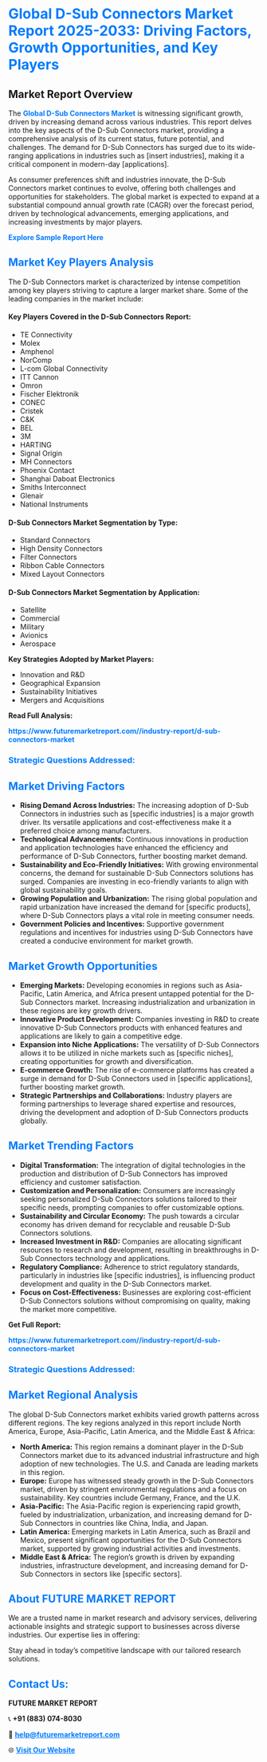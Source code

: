 <h1 style="color: #007BFF;">Global D-Sub Connectors Market Report 2025-2033: Driving Factors, Growth Opportunities, and Key Players</h1>

<section id="overview">
<h2>Market Report Overview</h2>
<p>The <a href="https://www.futuremarketreport.com//industry-report/d-sub-connectors-market" style="color: #007BFF; text-decoration: none;"><strong>Global D-Sub Connectors Market</strong></a> is witnessing significant growth, driven by increasing demand across various industries. This report delves into the key aspects of the D-Sub Connectors market, providing a comprehensive analysis of its current status, future potential, and challenges. The demand for D-Sub Connectors has surged due to its wide-ranging applications in industries such as [insert industries], making it a critical component in modern-day [applications].</p>
<p>As consumer preferences shift and industries innovate, the D-Sub Connectors market continues to evolve, offering both challenges and opportunities for stakeholders. The global market is expected to expand at a substantial compound annual growth rate (CAGR) over the forecast period, driven by technological advancements, emerging applications, and increasing investments by major players.</p>
</section>

<section id="overview">
<p><a href="https://www.futuremarketreport.com//request-sample/reportId=82198" style="color: #007BFF; text-decoration: none;"><strong>Explore Sample Report Here</strong></a></p>
</section>

<section id="key-players">
<h2 style="color: #007BFF;">Market Key Players Analysis</h2>
<p>The D-Sub Connectors market is characterized by intense competition among key players striving to capture a larger market share. Some of the leading companies in the market include:</p>
<h4>Key Players Covered in the D-Sub Connectors Report:</h4>
<ul><li>TE Connectivity</li><li>Molex</li><li>Amphenol</li><li>NorComp</li><li>L-com Global Connectivity</li><li>ITT Cannon</li><li>Omron</li><li>Fischer Elektronik</li><li>CONEC</li><li>Cristek</li><li>C&amp;K</li><li>BEL</li><li>3M</li><li>HARTING</li><li>Signal Origin</li><li>MH Connectors</li><li>Phoenix Contact</li><li>Shanghai Daboat Electronics</li><li>Smiths Interconnect</li><li>Glenair</li><li>National Instruments</li></ul>
<h4>D-Sub Connectors Market Segmentation by Type:</h4>
<ul><li>Standard Connectors</li><li>High Density Connectors</li><li>Filter Connectors</li><li>Ribbon Cable Connectors</li><li>Mixed Layout Connectors</li></ul>

<h4>D-Sub Connectors Market Segmentation by Application:</h4>
<ul><li>Satellite</li><li>Commercial</li><li>Military</li><li>Avionics</li><li>Aerospace</li></ul>
<p><strong>Key Strategies Adopted by Market Players:</strong></p>
<ul>
<li>Innovation and R&D</li>
<li>Geographical Expansion</li>
<li>Sustainability Initiatives</li>
<li>Mergers and Acquisitions</li>
</ul>
</section>

<section>
<p><strong>Read Full Analysis: </strong></p><a href="https://www.futuremarketreport.com//industry-report/d-sub-connectors-market" style="color: #007BFF; text-decoration: none;"><strong>https://www.futuremarketreport.com//industry-report/d-sub-connectors-market</strong></a>
<h3 style="color: #007BFF;">Strategic Questions Addressed:</h3>
</section>

<section id="driving-factors">
<h2 style="color: #007BFF;">Market Driving Factors</h2>
<ul>
<li><strong>Rising Demand Across Industries:</strong> The increasing adoption of D-Sub Connectors in industries such as [specific industries] is a major growth driver. Its versatile applications and cost-effectiveness make it a preferred choice among manufacturers.</li>
<li><strong>Technological Advancements:</strong> Continuous innovations in production and application technologies have enhanced the efficiency and performance of D-Sub Connectors, further boosting market demand.</li>
<li><strong>Sustainability and Eco-Friendly Initiatives:</strong> With growing environmental concerns, the demand for sustainable D-Sub Connectors solutions has surged. Companies are investing in eco-friendly variants to align with global sustainability goals.</li>
<li><strong>Growing Population and Urbanization:</strong> The rising global population and rapid urbanization have increased the demand for [specific products], where D-Sub Connectors plays a vital role in meeting consumer needs.</li>
<li><strong>Government Policies and Incentives:</strong> Supportive government regulations and incentives for industries using D-Sub Connectors have created a conducive environment for market growth.</li>
</ul>
</section>

<section id="growth-opportunities">
<h2 style="color: #007BFF;">Market Growth Opportunities</h2>
<ul>
<li><strong>Emerging Markets:</strong> Developing economies in regions such as Asia-Pacific, Latin America, and Africa present untapped potential for the D-Sub Connectors market. Increasing industrialization and urbanization in these regions are key growth drivers.</li>
<li><strong>Innovative Product Development:</strong> Companies investing in R&D to create innovative D-Sub Connectors products with enhanced features and applications are likely to gain a competitive edge.</li>
<li><strong>Expansion into Niche Applications:</strong> The versatility of D-Sub Connectors allows it to be utilized in niche markets such as [specific niches], creating opportunities for growth and diversification.</li>
<li><strong>E-commerce Growth:</strong> The rise of e-commerce platforms has created a surge in demand for D-Sub Connectors used in [specific applications], further boosting market growth.</li>
<li><strong>Strategic Partnerships and Collaborations:</strong> Industry players are forming partnerships to leverage shared expertise and resources, driving the development and adoption of D-Sub Connectors products globally.</li>
</ul>
</section>

<section id="trending-factors">
<h2 style="color: #007BFF;">Market Trending Factors</h2>
<ul>
<li><strong>Digital Transformation:</strong> The integration of digital technologies in the production and distribution of D-Sub Connectors has improved efficiency and customer satisfaction.</li>
<li><strong>Customization and Personalization:</strong> Consumers are increasingly seeking personalized D-Sub Connectors solutions tailored to their specific needs, prompting companies to offer customizable options.</li>
<li><strong>Sustainability and Circular Economy:</strong> The push towards a circular economy has driven demand for recyclable and reusable D-Sub Connectors solutions.</li>
<li><strong>Increased Investment in R&D:</strong> Companies are allocating significant resources to research and development, resulting in breakthroughs in D-Sub Connectors technology and applications.</li>
<li><strong>Regulatory Compliance:</strong> Adherence to strict regulatory standards, particularly in industries like [specific industries], is influencing product development and quality in the D-Sub Connectors market.</li>
<li><strong>Focus on Cost-Effectiveness:</strong> Businesses are exploring cost-efficient D-Sub Connectors solutions without compromising on quality, making the market more competitive.</li>
</ul>
</section>

<section>
<p><strong>Get Full Report: </strong></p><a href="https://www.futuremarketreport.com//industry-report/d-sub-connectors-market" style="color: #007BFF; text-decoration: none;"><strong>https://www.futuremarketreport.com//industry-report/d-sub-connectors-market</strong></a>
<h3 style="color: #007BFF;">Strategic Questions Addressed:</h3>
</section>


<section id="regional-analysis">
<h2 style="color: #007BFF;">Market Regional Analysis</h2>
<p>The global D-Sub Connectors market exhibits varied growth patterns across different regions. The key regions analyzed in this report include North America, Europe, Asia-Pacific, Latin America, and the Middle East & Africa:</p>
<ul>
<li><strong>North America:</strong> This region remains a dominant player in the D-Sub Connectors market due to its advanced industrial infrastructure and high adoption of new technologies. The U.S. and Canada are leading markets in this region.</li>
<li><strong>Europe:</strong> Europe has witnessed steady growth in the D-Sub Connectors market, driven by stringent environmental regulations and a focus on sustainability. Key countries include Germany, France, and the U.K.</li>
<li><strong>Asia-Pacific:</strong> The Asia-Pacific region is experiencing rapid growth, fueled by industrialization, urbanization, and increasing demand for D-Sub Connectors in countries like China, India, and Japan.</li>
<li><strong>Latin America:</strong> Emerging markets in Latin America, such as Brazil and Mexico, present significant opportunities for the D-Sub Connectors market, supported by growing industrial activities and investments.</li>
<li><strong>Middle East & Africa:</strong> The region’s growth is driven by expanding industries, infrastructure development, and increasing demand for D-Sub Connectors in sectors like [specific sectors].</li>
</ul>
</section>

<footer>
<h2 style="color: #007BFF;">About FUTURE MARKET REPORT</h2>
<p>We are a trusted name in market research and advisory services, delivering actionable insights and strategic support to businesses across diverse industries. Our expertise lies in offering:</p>

<p>Stay ahead in today’s competitive landscape with our tailored research solutions.</p>

<h2 style="color: #007BFF;">Contact Us:</h2>
<p><strong>FUTURE MARKET REPORT</strong></p>
<p>📞 <strong>+91 (883) 074-8030</strong></p>
<p>📧 <strong><a href="mailto:help@futuremarketreport.com" style="color: #007BFF;">help@futuremarketreport.com</a></strong></p>
<p>🌐 <strong><a href="https://www.futuremarketreport.com/" style="color: #007BFF;">Visit Our Website</a></strong></p>
</footer>